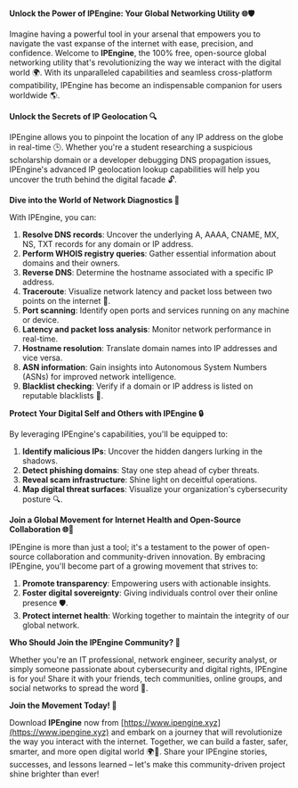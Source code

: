 **Unlock the Power of IPEngine: Your Global Networking Utility 🌐🛡️**

Imagine having a powerful tool in your arsenal that empowers you to navigate the vast expanse of the internet with ease, precision, and confidence. Welcome to **IPEngine**, the 100% free, open-source global networking utility that's revolutionizing the way we interact with the digital world 🌍. With its unparalleled capabilities and seamless cross-platform compatibility, IPEngine has become an indispensable companion for users worldwide 🌎.

**Unlock the Secrets of IP Geolocation 🔍**

IPEngine allows you to pinpoint the location of any IP address on the globe in real-time 🕒. Whether you're a student researching a suspicious scholarship domain or a developer debugging DNS propagation issues, IPEngine's advanced IP geolocation lookup capabilities will help you uncover the truth behind the digital facade 🔓.

**Dive into the World of Network Diagnostics 🚀**

With IPEngine, you can:

1. **Resolve DNS records**: Uncover the underlying A, AAAA, CNAME, MX, NS, TXT records for any domain or IP address.
2. **Perform WHOIS registry queries**: Gather essential information about domains and their owners.
3. **Reverse DNS**: Determine the hostname associated with a specific IP address.
4. **Traceroute**: Visualize network latency and packet loss between two points on the internet 📡.
5. **Port scanning**: Identify open ports and services running on any machine or device.
6. **Latency and packet loss analysis**: Monitor network performance in real-time.
7. **Hostname resolution**: Translate domain names into IP addresses and vice versa.
8. **ASN information**: Gain insights into Autonomous System Numbers (ASNs) for improved network intelligence.
9. **Blacklist checking**: Verify if a domain or IP address is listed on reputable blacklists 🚫.

**Protect Your Digital Self and Others with IPEngine 🔒**

By leveraging IPEngine's capabilities, you'll be equipped to:

1. **Identify malicious IPs**: Uncover the hidden dangers lurking in the shadows.
2. **Detect phishing domains**: Stay one step ahead of cyber threats.
3. **Reveal scam infrastructure**: Shine light on deceitful operations.
4. **Map digital threat surfaces**: Visualize your organization's cybersecurity posture 🔍.

**Join a Global Movement for Internet Health and Open-Source Collaboration 🌐📢**

IPEngine is more than just a tool; it's a testament to the power of open-source collaboration and community-driven innovation. By embracing IPEngine, you'll become part of a growing movement that strives to:

1. **Promote transparency**: Empowering users with actionable insights.
2. **Foster digital sovereignty**: Giving individuals control over their online presence 🛡️.
3. **Protect internet health**: Working together to maintain the integrity of our global network.

**Who Should Join the IPEngine Community? 👥**

Whether you're an IT professional, network engineer, security analyst, or simply someone passionate about cybersecurity and digital rights, IPEngine is for you! Share it with your friends, tech communities, online groups, and social networks to spread the word 📢.

**Join the Movement Today! 🔴**

Download **IPEngine** now from [https://www.ipengine.xyz](https://www.ipengine.xyz) and embark on a journey that will revolutionize the way you interact with the internet. Together, we can build a faster, safer, smarter, and more open digital world 🌍🚀. Share your IPEngine stories, successes, and lessons learned – let's make this community-driven project shine brighter than ever!